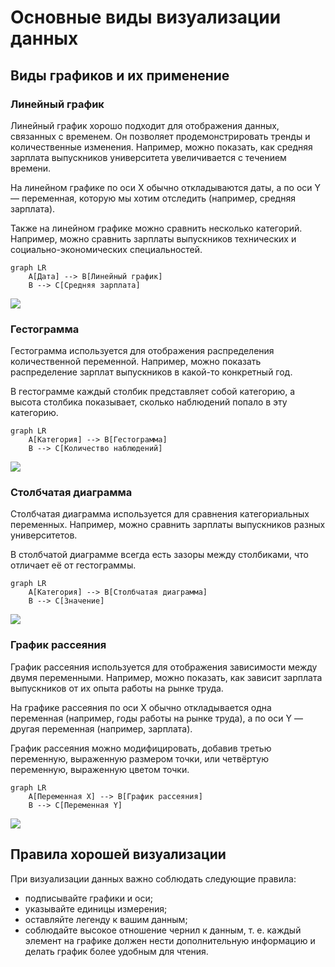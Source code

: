 # Основные виды визуализации данных

## Виды графиков и их применение

### Линейный график

Линейный график хорошо подходит для отображения данных, связанных с временем. Он позволяет продемонстрировать тренды и количественные изменения. Например, можно показать, как средняя зарплата выпускников университета увеличивается с течением времени.

На линейном графике по оси X обычно откладываются даты, а по оси Y — переменная, которую мы хотим отследить (например, средняя зарплата).

Также на линейном графике можно сравнить несколько категорий. Например, можно сравнить зарплаты выпускников технических и социально-экономических специальностей.

```mermaid
graph LR
    A[Дата] --> B[Линейный график]
    B --> C[Средняя зарплата]
```

![](images/СдАД__LEC_08_PART_01_T/000239s_top_7.jpg)

### Гестограмма

Гестограмма используется для отображения распределения количественной переменной. Например, можно показать распределение зарплат выпускников в какой-то конкретный год.

В гестограмме каждый столбик представляет собой категорию, а высота столбика показывает, сколько наблюдений попало в эту категорию.

```mermaid
graph LR
    A[Категория] --> B[Гестограмма]
    B --> C[Количество наблюдений]
```

![](images/СдАД__LEC_08_PART_01_T/XXXXXXs_top_YYY.jpg)

### Столбчатая диаграмма

Столбчатая диаграмма используется для сравнения категориальных переменных. Например, можно сравнить зарплаты выпускников разных университетов.

В столбчатой диаграмме всегда есть зазоры между столбиками, что отличает её от гестограммы.

```mermaid
graph LR
    A[Категория] --> B[Столбчатая диаграмма]
    B --> C[Значение]
```

![](images/СдАД__LEC_08_PART_01_T/XXXXXXs_top_YYY.jpg)

### График рассеяния

График рассеяния используется для отображения зависимости между двумя переменными. Например, можно показать, как зависит зарплата выпускников от их опыта работы на рынке труда.

На графике рассеяния по оси X обычно откладывается одна переменная (например, годы работы на рынке труда), а по оси Y — другая переменная (например, зарплата).

График рассеяния можно модифицировать, добавив третью переменную, выраженную размером точки, или четвёртую переменную, выраженную цветом точки.

```mermaid
graph LR
    A[Переменная X] --> B[График рассеяния]
    B --> C[Переменная Y]
```

![](images/СдАД__LEC_08_PART_01_T/XXXXXXs_top_YYY.jpg)

## Правила хорошей визуализации

При визуализации данных важно соблюдать следующие правила:

* подписывайте графики и оси;
* указывайте единицы измерения;
* оставляйте легенду к вашим данным;
* соблюдайте высокое отношение чернил к данным, т. е. каждый элемент на графике должен нести дополнительную информацию и делать график более удобным для чтения.